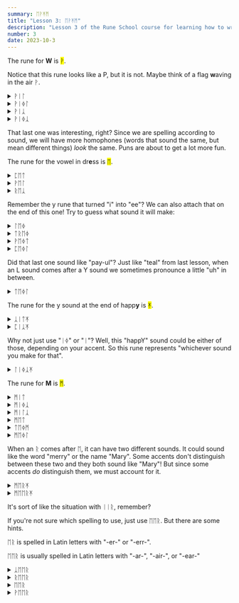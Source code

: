 ```yaml
---
summary: ᛖᚹᛡᛗ
title: "Lesson 3: ᛖᚹᛡᛗ"
description: "Lesson 3 of the Rune School course for learning how to write Modern English with the Anglo-Saxon futhorc"
number: 3
date: 2023-10-3
---
```


The rune for <strong>W</strong> is <mark>ᚹ</mark>.

Notice that this rune looks like a P, but it is not. Maybe think of a flag **w**aving in the air ᚹ.

<details>
    <summary>ᚹᛁᛚ</summary>
    <p>will</p>
</details>

<details>
    <summary>ᚹᛁᛄᛚ</summary>
    <p>wheel</p>
</details>

<details>
    <summary>ᚹᛁᛣ</summary>
    <p>wick</p>
</details>

<details>
    <summary>ᚹᛁᛄᛣ</summary>
    <p>week / weak</p>
</details>

That last one was interesting, right? Since we are spelling according to sound, we will have more homophones (words that sound the same, but mean different things) *look* the same. Puns are about to get a lot more fun.

The rune for the vowel in dr<strong>e</strong>ss is <mark>ᛖ</mark>.

<details>
    <summary>ᛈᛖᛏ</summary>
    <p>pet</p>
</details>

<details>
    <summary>ᚹᛖᛚ</summary>
    <p>well</p>
</details>

<details>
    <summary>ᚱᛖᛣ</summary>
    <p>wreck</p>
</details>

Remember the y rune that turned "i" into "ee"? We can also attach that on the end of this one! Try to guess what sound it will make:

<details>
    <summary>ᛚᛖᛄ</summary>
    <p>lay</p>
</details>

<details>
    <summary>ᛏᚱᛖᛄ</summary>
    <p>tray / Trey</p>
</details>

<details>
    <summary>ᚹᛖᛄᛏ</summary>
    <p>wait</p>
</details>

<details>
    <summary>ᛈᛖᛄᛚ</summary>
    <p>pale / pail</p>
</details>

Did that last one sound like "pay-ul"? Just like "teal" from last lesson, when an L sound comes after a Y sound we sometimes pronounce a little "uh" in between.

<details>
    <summary>ᛏᛖᛄᛚ</summary>
    <p>tale / tail</p>
</details>

The rune for the y sound at the end of happ<strong>y</strong> is <mark>ᛡ</mark>.

<details>
    <summary>ᛣᛁᛏᛡ</summary>
    <p>kitty</p>
</details>

<details>
    <summary>ᛈᛁᛣᛡ</summary>
    <p>picky</p>
</details>

Why not just use "ᛁᛄ" or "ᛁ"? Well, this "happY" sound could be either of those, depending on your accent. So this rune represents "whichever sound you make for that". 

<details>
    <summary>ᛚᛁᛄᛣᛡ</summary>
    <p>leaky</p>
</details>

The rune for <strong>M</strong> is <mark>ᛗ</mark>.

<details>
    <summary>ᛗᛁᛏ</summary>
    <p>mitt</p>
</details>

<details>
    <summary>ᛗᛁᛄᛣ</summary>
    <p>meek</p>
</details>

<details>
    <summary>ᛗᛁᛚᛣ</summary>
    <p>milk</p>
</details>

<details>
    <summary>ᛗᛖᛏ</summary>
    <p>met</p>
</details>

<details>
    <summary>ᛏᛖᛄᛗ</summary>
    <p>tame</p>
</details>

<details>
    <summary>ᛗᛖᛄᛚ</summary>
    <p>male / mail</p>
</details>

When an ᚱ comes after ᛖ, it can have two different sounds. It could sound like the word "merry" or the name "Mary". Some accents don't distinguish between these two and they both sound like "Mary"! But since some accents *do* distinguish them, we must account for it.

<details>
    <summary>ᛗᛖᚱᛡ</summary>
    <p>merry</p>
</details>

<details>
    <summary>ᛗᛖᛖᚱᛡ</summary>
    <p>Mary</p>
</details>

It's sort of like the situation with ᛁᛁᚱ, remember? 

If you're not sure which spelling to use, just use ᛖᛖᚱ. But there are some hints.

ᛖᚱ is spelled in Latin letters with "-er-" or "-err-".

ᛖᛖᚱ is usually spelled in Latin letters with "-ar-", "-air-", or "-ear-"

<details>
    <summary>ᛣᛖᛖᚱ</summary>
    <p>care</p>
</details>

<details>
    <summary>ᚱᛖᛖᚱ</summary>
    <p>rare</p>
</details>

<details>
    <summary>ᛖᛖᚱ</summary>
    <p>air / heir</p>
</details>

<details>
    <summary>ᚹᛖᛖᚱ</summary>
    <p>where / ware</p>
</details>







